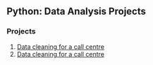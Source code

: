 ## Python: Data Analysis Projects 

### Projects 
1. [Data cleaning for a call centre](01_data_cleaning\data_cleaning.ipynb)
2. [Data cleaning for a call centre](C:\Users\Hasem\Desktop\python\python_data_analysis_projects\01_data_cleaning\data_cleaning.ipynb)